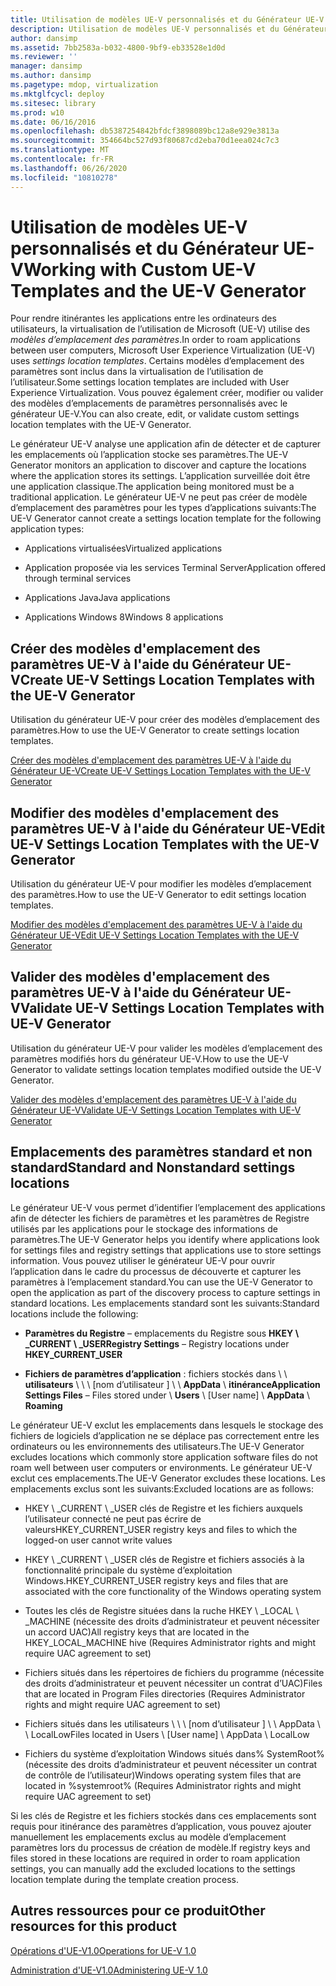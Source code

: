 ```yaml
---
title: Utilisation de modèles UE-V personnalisés et du Générateur UE-V
description: Utilisation de modèles UE-V personnalisés et du Générateur UE-V
author: dansimp
ms.assetid: 7bb2583a-b032-4800-9bf9-eb33528e1d0d
ms.reviewer: ''
manager: dansimp
ms.author: dansimp
ms.pagetype: mdop, virtualization
ms.mktglfcycl: deploy
ms.sitesec: library
ms.prod: w10
ms.date: 06/16/2016
ms.openlocfilehash: db5387254842bfdcf3898089bc12a8e929e3813a
ms.sourcegitcommit: 354664bc527d93f80687cd2eba70d1eea024c7c3
ms.translationtype: MT
ms.contentlocale: fr-FR
ms.lasthandoff: 06/26/2020
ms.locfileid: "10810278"
---
```

# <span data-ttu-id="e35c7-103">Utilisation de modèles UE-V personnalisés et du Générateur UE-V</span><span class="sxs-lookup"><span data-stu-id="e35c7-103">Working with Custom UE-V Templates and the UE-V Generator</span></span>


<span data-ttu-id="e35c7-104">Pour rendre itinérantes les applications entre les ordinateurs des utilisateurs, la virtualisation de l’utilisation de Microsoft (UE-V) utilise des *modèles d’emplacement des paramètres*.</span><span class="sxs-lookup"><span data-stu-id="e35c7-104">In order to roam applications between user computers, Microsoft User Experience Virtualization (UE-V) uses *settings location templates*.</span></span> <span data-ttu-id="e35c7-105">Certains modèles d’emplacement des paramètres sont inclus dans la virtualisation de l’utilisation de l’utilisateur.</span><span class="sxs-lookup"><span data-stu-id="e35c7-105">Some settings location templates are included with User Experience Virtualization.</span></span> <span data-ttu-id="e35c7-106">Vous pouvez également créer, modifier ou valider des modèles d’emplacements de paramètres personnalisés avec le générateur UE-V.</span><span class="sxs-lookup"><span data-stu-id="e35c7-106">You can also create, edit, or validate custom settings location templates with the UE-V Generator.</span></span>

<span data-ttu-id="e35c7-107">Le générateur UE-V analyse une application afin de détecter et de capturer les emplacements où l’application stocke ses paramètres.</span><span class="sxs-lookup"><span data-stu-id="e35c7-107">The UE-V Generator monitors an application to discover and capture the locations where the application stores its settings.</span></span> <span data-ttu-id="e35c7-108">L’application surveillée doit être une application classique.</span><span class="sxs-lookup"><span data-stu-id="e35c7-108">The application being monitored must be a traditional application.</span></span> <span data-ttu-id="e35c7-109">Le générateur UE-V ne peut pas créer de modèle d’emplacement des paramètres pour les types d’applications suivants:</span><span class="sxs-lookup"><span data-stu-id="e35c7-109">The UE-V Generator cannot create a settings location template for the following application types:</span></span>

-   <span data-ttu-id="e35c7-110">Applications virtualisées</span><span class="sxs-lookup"><span data-stu-id="e35c7-110">Virtualized applications</span></span>

-   <span data-ttu-id="e35c7-111">Application proposée via les services Terminal Server</span><span class="sxs-lookup"><span data-stu-id="e35c7-111">Application offered through terminal services</span></span>

-   <span data-ttu-id="e35c7-112">Applications Java</span><span class="sxs-lookup"><span data-stu-id="e35c7-112">Java applications</span></span>

-   <span data-ttu-id="e35c7-113">Applications Windows 8</span><span class="sxs-lookup"><span data-stu-id="e35c7-113">Windows 8 applications</span></span>

## <span data-ttu-id="e35c7-114">Créer des modèles d'emplacement des paramètres UE-V à l'aide du Générateur UE-V</span><span class="sxs-lookup"><span data-stu-id="e35c7-114">Create UE-V Settings Location Templates with the UE-V Generator</span></span>


<span data-ttu-id="e35c7-115">Utilisation du générateur UE-V pour créer des modèles d’emplacement des paramètres.</span><span class="sxs-lookup"><span data-stu-id="e35c7-115">How to use the UE-V Generator to create settings location templates.</span></span>

[<span data-ttu-id="e35c7-116">Créer des modèles d'emplacement des paramètres UE-V à l'aide du Générateur UE-V</span><span class="sxs-lookup"><span data-stu-id="e35c7-116">Create UE-V Settings Location Templates with the UE-V Generator</span></span>](create-ue-v-settings-location-templates-with-the-ue-v-generator.md)

## <span data-ttu-id="e35c7-117">Modifier des modèles d'emplacement des paramètres UE-V à l'aide du Générateur UE-V</span><span class="sxs-lookup"><span data-stu-id="e35c7-117">Edit UE-V Settings Location Templates with the UE-V Generator</span></span>


<span data-ttu-id="e35c7-118">Utilisation du générateur UE-V pour modifier les modèles d’emplacement des paramètres.</span><span class="sxs-lookup"><span data-stu-id="e35c7-118">How to use the UE-V Generator to edit settings location templates.</span></span>

[<span data-ttu-id="e35c7-119">Modifier des modèles d'emplacement des paramètres UE-V à l'aide du Générateur UE-V</span><span class="sxs-lookup"><span data-stu-id="e35c7-119">Edit UE-V Settings Location Templates with the UE-V Generator</span></span>](edit-ue-v-settings-location-templates-with-the-ue-v-generator.md)

## <span data-ttu-id="e35c7-120">Valider des modèles d'emplacement des paramètres UE-V à l'aide du Générateur UE-V</span><span class="sxs-lookup"><span data-stu-id="e35c7-120">Validate UE-V Settings Location Templates with UE-V Generator</span></span>


<span data-ttu-id="e35c7-121">Utilisation du générateur UE-V pour valider les modèles d’emplacement des paramètres modifiés hors du générateur UE-V.</span><span class="sxs-lookup"><span data-stu-id="e35c7-121">How to use the UE-V Generator to validate settings location templates modified outside the UE-V Generator.</span></span>

[<span data-ttu-id="e35c7-122">Valider des modèles d'emplacement des paramètres UE-V à l'aide du Générateur UE-V</span><span class="sxs-lookup"><span data-stu-id="e35c7-122">Validate UE-V Settings Location Templates with UE-V Generator</span></span>](validate-ue-v-settings-location-templates-with-ue-v-generator.md)

## <a href="" id="bkmk-standardnonstandardsettingslocations"></a><span data-ttu-id="e35c7-123">Emplacements des paramètres standard et non standard</span><span class="sxs-lookup"><span data-stu-id="e35c7-123">Standard and Nonstandard settings locations</span></span>


<span data-ttu-id="e35c7-124">Le générateur UE-V vous permet d’identifier l’emplacement des applications afin de détecter les fichiers de paramètres et les paramètres de Registre utilisés par les applications pour le stockage des informations de paramètres.</span><span class="sxs-lookup"><span data-stu-id="e35c7-124">The UE-V Generator helps you identify where applications look for settings files and registry settings that applications use to store settings information.</span></span> <span data-ttu-id="e35c7-125">Vous pouvez utiliser le générateur UE-V pour ouvrir l’application dans le cadre du processus de découverte et capturer les paramètres à l’emplacement standard.</span><span class="sxs-lookup"><span data-stu-id="e35c7-125">You can use the UE-V Generator to open the application as part of the discovery process to capture settings in standard locations.</span></span> <span data-ttu-id="e35c7-126">Les emplacements standard sont les suivants:</span><span class="sxs-lookup"><span data-stu-id="e35c7-126">Standard locations include the following:</span></span>

-   <span data-ttu-id="e35c7-127">**Paramètres du Registre** – emplacements du Registre sous **HKEY \ _CURRENT \ _USER**</span><span class="sxs-lookup"><span data-stu-id="e35c7-127">**Registry Settings** – Registry locations under **HKEY\_CURRENT\_USER**</span></span>

-   <span data-ttu-id="e35c7-128">**Fichiers de paramètres d’application** : fichiers stockés dans \ \ **utilisateurs** \ \ \ [nom d’utilisateur \] \ \ **AppData**  \\  **itinérance**</span><span class="sxs-lookup"><span data-stu-id="e35c7-128">**Application Settings Files** – Files stored under \\ **Users** \\ \[User name\] \\ **AppData** \\ **Roaming**</span></span>

<span data-ttu-id="e35c7-129">Le générateur UE-V exclut les emplacements dans lesquels le stockage des fichiers de logiciels d’application ne se déplace pas correctement entre les ordinateurs ou les environnements des utilisateurs.</span><span class="sxs-lookup"><span data-stu-id="e35c7-129">The UE-V Generator excludes locations which commonly store application software files do not roam well between user computers or environments.</span></span> <span data-ttu-id="e35c7-130">Le générateur UE-V exclut ces emplacements.</span><span class="sxs-lookup"><span data-stu-id="e35c7-130">The UE-V Generator excludes these locations.</span></span> <span data-ttu-id="e35c7-131">Les emplacements exclus sont les suivants:</span><span class="sxs-lookup"><span data-stu-id="e35c7-131">Excluded locations are as follows:</span></span>

-   <span data-ttu-id="e35c7-132">HKEY \ _CURRENT \ _USER clés de Registre et les fichiers auxquels l’utilisateur connecté ne peut pas écrire de valeurs</span><span class="sxs-lookup"><span data-stu-id="e35c7-132">HKEY\_CURRENT\_USER registry keys and files to which the logged-on user cannot write values</span></span>

-   <span data-ttu-id="e35c7-133">HKEY \ _CURRENT \ _USER clés de Registre et fichiers associés à la fonctionnalité principale du système d’exploitation Windows.</span><span class="sxs-lookup"><span data-stu-id="e35c7-133">HKEY\_CURRENT\_USER registry keys and files that are associated with the core functionality of the Windows operating system</span></span>

-   <span data-ttu-id="e35c7-134">Toutes les clés de Registre situées dans la ruche HKEY \ _LOCAL \ _MACHINE (nécessite des droits d’administrateur et peuvent nécessiter un accord UAC)</span><span class="sxs-lookup"><span data-stu-id="e35c7-134">All registry keys that are located in the HKEY\_LOCAL\_MACHINE hive (Requires Administrator rights and might require UAC agreement to set)</span></span>

-   <span data-ttu-id="e35c7-135">Fichiers situés dans les répertoires de fichiers du programme (nécessite des droits d’administrateur et peuvent nécessiter un contrat d’UAC)</span><span class="sxs-lookup"><span data-stu-id="e35c7-135">Files that are located in Program Files directories (Requires Administrator rights and might require UAC agreement to set)</span></span>

-   <span data-ttu-id="e35c7-136">Fichiers situés dans les utilisateurs \ \ \ [nom d’utilisateur \] \ \ AppData \ \ LocalLow</span><span class="sxs-lookup"><span data-stu-id="e35c7-136">Files located in Users \\ \[User name\] \\ AppData \\ LocalLow</span></span>

-   <span data-ttu-id="e35c7-137">Fichiers du système d’exploitation Windows situés dans% SystemRoot% (nécessite des droits d’administrateur et peuvent nécessiter un contrat de contrôle de l’utilisateur)</span><span class="sxs-lookup"><span data-stu-id="e35c7-137">Windows operating system files that are located in %systemroot% (Requires Administrator rights and might require UAC agreement to set)</span></span>

<span data-ttu-id="e35c7-138">Si les clés de Registre et les fichiers stockés dans ces emplacements sont requis pour itinérance des paramètres d’application, vous pouvez ajouter manuellement les emplacements exclus au modèle d’emplacement paramètres lors du processus de création de modèle.</span><span class="sxs-lookup"><span data-stu-id="e35c7-138">If registry keys and files stored in these locations are required in order to roam application settings, you can manually add the excluded locations to the settings location template during the template creation process.</span></span>

## <span data-ttu-id="e35c7-139">Autres ressources pour ce produit</span><span class="sxs-lookup"><span data-stu-id="e35c7-139">Other resources for this product</span></span>


[<span data-ttu-id="e35c7-140">Opérations d'UE-V1.0</span><span class="sxs-lookup"><span data-stu-id="e35c7-140">Operations for UE-V 1.0</span></span>](operations-for-ue-v-10.md)

[<span data-ttu-id="e35c7-141">Administration d'UE-V1.0</span><span class="sxs-lookup"><span data-stu-id="e35c7-141">Administering UE-V 1.0</span></span>](administering-ue-v-10.md)

 

 





